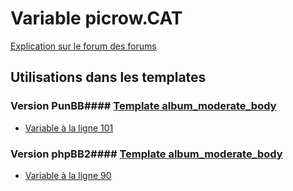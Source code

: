 # Variable picrow.CAT
[Explication sur le forum des forums](http://forum.forumactif.com/t294113-listing-des-variables#picrow.CAT)
## Utilisations dans les templates
### Version PunBB#### [Template album_moderate_body](punbb/album_moderate_body.md)
* [Variable à la ligne 101](../punbb/album_moderate_body.tpl#L101)
### Version phpBB2#### [Template album_moderate_body](subsilver/album_moderate_body.md)
* [Variable à la ligne 90](../subsilver/album_moderate_body.tpl#L90)